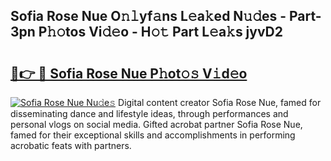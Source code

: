 ## Sofia Rose Nue O𝚗𝚕yf𝚊ns L𝚎a𝚔ed N𝚞𝚍es - Part-3pn P𝚑𝚘tos Vi𝚍𝚎o - H𝚘𝚝 Part L𝚎a𝚔s jyvD2

# <h2><a href="http://kfdocl.oniu.top/?m=Sofia+Rose+Nue">🔗👉 🔴 Sofia Rose Nue P𝚑ot𝚘𝚜 V𝚒d𝚎o</a></h2>

[![Sofia Rose Nue Nu𝚍e𝚜](https://i.imgur.com/0qMVB7G.gif)](http://kfdocl.oniu.top/?m=Sofia+Rose+Nue)
Digital content creator Sofia Rose Nue, famed for disseminating dance and lifestyle ideas, through performances and personal vlogs on social media. Gifted acrobat partner Sofia Rose Nue, famed for their exceptional skills and accomplishments in performing acrobatic feats with partners.  
